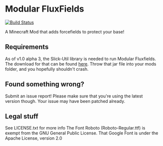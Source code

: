 Modular FluxFields
==================

[![Build Status](https://travis-ci.org/CraftedCart/Modular-FluxFields.svg)](https://travis-ci.org/CraftedCart/Modular-FluxFields)

A Minecraft Mod that adds forcefields to protect your base!

## Requirements
As of v1.0 alpha 3, the Slick-Util library is needed to run Modular Fluxfields. The download for that can be found [here](http://slick.ninjacave.com/slick-util.jar). Throw that jar file into your mods folder, and you hopefully shouldn't crash.

## Found something wrong?
Submit an issue report! Please make sure that you're using the latest version though. Your issue may have been patched already.

## Legal stuff
See LICENSE.txt for more info
The Font Roboto (Roboto-Regular.ttf) is exempt from the GNU General Public License. That Google Font is under the Apache License, version 2.0
